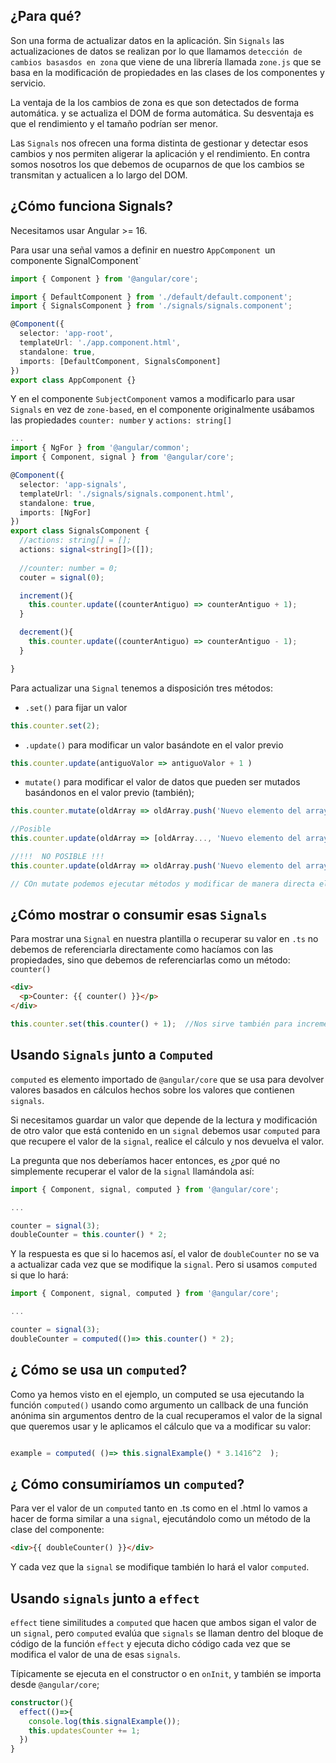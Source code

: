 
## ¿Para qué?

Son una forma de actualizar datos en la aplicación. Sin `Signals` las actualizaciones de datos se realizan por lo que llamamos `detección de cambios basasdos en zona` que viene de una librería llamada `zone.js` que se basa en la modificación de propiedades en las clases de los componentes y servicio.

La ventaja de la los cambios de zona es que son detectados de forma automática. y se actualiza el DOM de forma automática. Su desventaja es que el rendimiento y el tamaño podrían ser menor.

Las `Signals` nos ofrecen una forma distinta de gestionar y detectar esos cambios y nos permiten aligerar la aplicación y el rendimiento. En contra somos nosotros los que debemos de ocuparnos de que los cambios se transmitan y actualicen a lo largo del DOM.

## ¿Cómo funciona Signals?

Necesitamos usar Angular >= 16.

Para usar una señal vamos a definir en nuestro `AppComponent `un componente SignalComponent`

```typescript
import { Component } from '@angular/core';

import { DefaultComponent } from './default/default.component';
import { SignalsComponent } from './signals/signals.component';

@Component({
  selector: 'app-root',
  templateUrl: './app.component.html',
  standalone: true,
  imports: [DefaultComponent, SignalsComponent]
})
export class AppComponent {}

```

Y en el componente `SubjectComponent` vamos a modificarlo para usar `Signals` en vez de `zone-based`, en el componente originalmente usábamos las propiedades `counter: number` y `actions: string[]`

```typescript
...
import { NgFor } from '@angular/common';
import { Component, signal } from '@angular/core';

@Component({
  selector: 'app-signals',
  templateUrl: './signals/signals.component.html',
  standalone: true,
  imports: [NgFor]
})
export class SignalsComponent {
  //actions: string[] = [];
  actions: signal<string[]>([]);
  
  //counter: number = 0;
  couter = signal(0);

  increment(){
    this.counter.update((counterAntiguo) => counterAntiguo + 1);
  }

  decrement(){
    this.counter.update((counterAntiguo) => counterAntiguo - 1);
  }

}


```

Para actualizar una `Signal` tenemos a disposición tres métodos:

* `.set()`  para fijar un  valor

```typescript
this.counter.set(2);
```

* `.update()` para modificar un valor basándote en el valor previo
 
```typescript
this.counter.update(antiguoValor => antiguoValor + 1 )
```

* `mutate()` para modificar el valor de datos que pueden ser mutados basándonos en el valor previo (también);

```typescript
this.counter.mutate(oldArray => oldArray.push('Nuevo elemento del array'))

//Posible
this.counter.update(oldArray => [oldArray..., 'Nuevo elemento del array'])

//!!!  NO POSIBLE !!!
this.counter.update(oldArray => oldArray.push('Nuevo elemento del array'))

// COn mutate podemos ejecutar métodos y modificar de manera directa el objeto mutable.

```


## ¿Cómo mostrar o consumir esas `Signals`

Para mostrar una `Signal` en nuestra plantilla o recuperar su valor en `.ts` no debemos de referenciarla directamente como hacíamos con las propiedades, sino que debemos de referenciarlas como un método: `counter()`

```html
<div>
  <p>Counter: {{ counter() }}</p>
</div>
```


```typescript
this.counter.set(this.counter() + 1);  //Nos sirve también para incrementar el valor anterior
```



## Usando `Signals` junto a `Computed`

`computed` es elemento importado de `@angular/core` que se usa para devolver valores basados en cálculos hechos sobre los valores que contienen `signals`.

Si necesitamos guardar un valor que depende de la lectura y modificación de otro valor que está contenido en un `signal` debemos usar `computed` para que recupere el valor de la `signal`, realice el cálculo y nos devuelva el valor.

La pregunta que nos deberíamos hacer entonces, es ¿por qué no simplemente recuperar el valor de la `signal` llamándola así:

```typescript
import { Component, signal, computed } from '@angular/core';

...

counter = signal(3);
doubleCounter = this.counter() * 2;
```

Y la respuesta es que si lo hacemos así, el valor de `doubleCounter` no se va a actualizar cada vez que se modifique la `signal`. Pero si usamos `computed` si que lo hará:

```typescript
import { Component, signal, computed } from '@angular/core';

...

counter = signal(3);
doubleCounter = computed(()=> this.counter() * 2);
```

## ¿ Cómo se usa un `computed`?

Como ya hemos visto en el ejemplo, un computed se usa ejecutando la función `computed()` usando como argumento un callback de una función anónima sin argumentos dentro de la cual recuperamos el valor de la signal que queremos usar y le aplicamos el cálculo que va a modificar su valor:

```typescript

example = computed( ()=> this.signalExample() * 3.1416^2  );
```


## ¿ Cómo consumiríamos un `computed`?

Para  ver el valor de un `computed` tanto en .ts como en el .html lo vamos a hacer de forma similar a una `signal`, ejecutándolo como un método de la clase del componente:

```html
<div>{{ doubleCounter() }}</div>
```

Y cada vez que la `signal` se modifique también lo hará el valor `computed`.


## Usando `signals` junto a `effect`

`effect` tiene similitudes a `computed` que hacen que ambos sigan el valor de un `signal`, pero `computed` evalúa que `signals` se llaman dentro del bloque de código de la función `effect` y ejecuta dicho código cada vez que se modifica el valor de una de esas `signals`.

Típicamente se ejecuta en el constructor o en `onInit`, y también se importa desde `@angular/core`;

```typescript
constructor(){
  effect(()=>{
    console.log(this.signalExample());
    this.updatesCounter += 1;
  })
}

```


